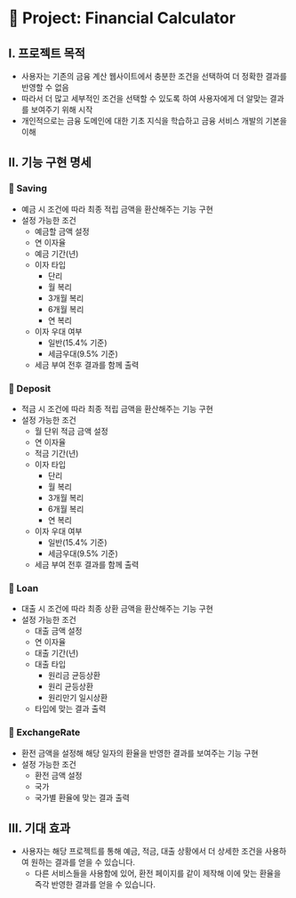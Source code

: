 # 🧮 Project: Financial Calculator

## I. 프로젝트 목적
* 사용자는 기존의 금융 계산 웹사이트에서 충분한 조건을 선택하여 더 정확한 결과를 반영할 수 없음
* 따라서 더 많고 세부적인 조건을 선택할 수 있도록 하여 사용자에게 더 알맞는 결과를 보여주기 위해 시작
* 개인적으로는 금융 도메인에 대한 기초 지식을 학습하고 금융 서비스 개발의 기본을 이해

## II. 기능 구현 명세

### 📗 Saving
* 예금 시 조건에 따라 최종 적립 금액을 환산해주는 기능 구현
* 설정 가능한 조건
    * 예금할 금액 설정 
    * 연 이자율
    * 예금 기간(년)
    * 이자 타입
      * 단리
      * 월 복리
      * 3개월 복리
      * 6개월 복리
      * 연 복리
    * 이자 우대 여부
      * 일반(15.4% 기준)
      * 세금우대(9.5% 기준)
  * 세금 부여 전후 결과를 함께 출력

### 📘 Deposit
* 적금 시 조건에 따라 최종 적립 금액을 환산해주는 기능 구현
* 설정 가능한 조건
  * 월 단위 적금 금액 설정
  * 연 이자율
  * 적금 기간(년)
  * 이자 타입
    * 단리
    * 월 복리
    * 3개월 복리
    * 6개월 복리
    * 연 복리
  * 이자 우대 여부
    * 일반(15.4% 기준)
    * 세금우대(9.5% 기준)
  * 세금 부여 전후 결과를 함께 출력

### 📙 Loan
* 대출 시 조건에 따라 최종 상환 금액을 환산해주는 기능 구현
* 설정 가능한 조건
  * 대출 금액 설정
  * 연 이자율
  * 대출 기간(년)
  * 대출 타입
    * 원리금 균등상환
    * 원리 균등상환
    * 원리만기 일시상환
  * 타입에 맞는 결과 출력

### 📕 ExchangeRate
* 환전 금액을 설정해 해당 일자의 환율을 반영한 결과를 보여주는 기능 구현
* 설정 가능한 조건
  * 환전 금액 설정
  * 국가
  * 국가별 환율에 맞는 결과 출력

## III. 기대 효과
* 사용자는 해당 프로젝트를 통해 예금, 적금, 대출 상황에서 더 상세한 조건을 사용하여 원하는 결과를 얻을 수 있습니다.
  * 다른 서비스들을 사용함에 있어, 환전 페이지를 같이 제작해 이에 맞는 환율을 즉각 반영한 결과를 얻을 수 있습니다.